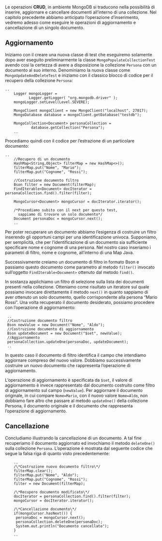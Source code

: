 Le operazioni **CRUD**, in ambiente MongoDB si traducono nella possibilità di inserire, aggiornare e cancellare documenti all’interno di una collezione. Nel capitolo precedente abbiamo anticipato l’operazione d’inserimento, vedremo adesso come eseguire le operazioni di aggiornamento e cancellazione di un singolo documento.

Aggiornamento
-------------

Iniziamo con il creare una nuova classe di test che eseguiremo solamente dopo aver eseguito preliminarmente la classe `MongoPopulateCollectionTest` avendo cosi la certezza di avere a disposizione la collezione `Persona` con un documento al suo interno. Denominiamo la nuova classe come `MongoUpdateAndDeleteTest` e iniziamo con il classico blocco di codice per il recupero della collezione `Persona`:

	..
        Logger mongoLogger = 
               Logger.getLogger( "org.mongodb.driver" ); 
        mongoLogger.setLevel(Level.SEVERE);
		
        MongoClient mongoClient = new MongoClient("localhost", 27017);
        MongoDatabase database = mongoClient.getDatabase("testdb");
        
        MongoCollection<Document> personaCollection = 
        		database.getCollection("Persona");
        ..
   

Procediamo quindi con il codice per l’estrazione di un particolare documento:

   	..
        //Recupero di un documento
        HashMap<String,Object> filterMap = new HashMap<>();
        filterMap.put("Nome", "Mario");
        filterMap.put("Cognome", "Rossi");
        
        //Costruzione documento filtro
        Bson filter = new Document(filterMap);
        FindIterable<Document> docIterator = personaCollection.find().filter(filter);
      
        MongoCursor<Document> mongoCursor = docIterator.iterator();
        
        /*Procediamo subito con il next per questo test,
          sappiamo di trovare un solo documento*/
        Document personaDoc = mongoCursor.next();
        ..
  

Per poter recuperare un documento abbiamo l’esigenza di costruire un filtro inserendo gli opportuni campi per una identificazione univoca. Supponiamo, per semplicità, che per l’identificazione di un documento sia sufficiente specificare nome e cognome di una persona. Nel nostro caso inseriamo i parametri di filtro, nome e cognome, all’interno di una Map Java.

Successivamente creiamo un documento di filtro in formato Bson e passiamo questo documento come parametro al metodo `filter()` invocato sull’oggetto `FindIterable<Document>` ottenuto dal metodo `find()`.

In sostanza applichiamo un filtro di selezione sulla lista dei documenti presenti nella collezione. Otteniamo come risultato un iteratore sul quale possiamo invocare direttamente il metodo `next()` in quanto sappiamo di aver ottenuto un solo documento, quello corrispondente alla persona “Mario Rossi”. Una volta recuperato il documento desiderato, possiamo procedere con l’operazione di aggiornamento:

     ..
     //Costruzione documento filtro
     Bson newValue = new Document("Nome", "Aldo");
     //Costruzione documento di aggiornamento
     Bson updateDocument = new Document("$set", newValue);
     //Aggiornamento 
     personaCollection.updateOne(personaDoc, updateDocument);
     ..
    

In questo caso il documento di filtro identifica il campo che intendiamo aggiornare compreso del nuovo valore. Dobbiamo successivamente costruire un nuovo documento che rappresenta l’operazione di aggiornamento.

L’operazione di aggiornamento è specificata da `$set`, il valore di aggiornamento è invece rappresentato dal documento costruito come filtro di aggiornamento sul campo (`newValue`). Per aggiornare il documento originale, in cui compare `Nome=Mario`, con il nuovo valore `Nome=Aldo`, non dobbiamo fare altro che passare al metodo `updateOne()` della collezione Persona, il documento originale e il documento che rappresenta l’operazione di aggiornamento.

Cancellazione
-------------

Concludiamo illustrando la cancellazione di un documento. A tal fine recuperiamo il documento aggiornato ed invochiamo il metodo `deleteOne()` sulla collezione `Persona`. L’operazione è mostrata dal seguente codice che segue la falsa riga di quanto visto precedentemente:

    	..
        /\*Costruzione nuovo documento filtro\*/
        filterMap.clear();
        filterMap.put("Nome", "Aldo");
        filterMap.put("Cognome", "Rossi"); 
        filter = new Document(filterMap);
        
        /\*Recupero documento modificato\*/
        docIterator = personaCollection.find().filter(filter);
        mongoCursor = docIterator.iterator();
        
        /\*Cancellazione documento\*/
        if(mongoCursor.hasNext()) {
         personaDoc = mongoCursor.next();
         personaCollection.deleteOne(personaDoc);
         System.out.println("Documento cancellato");
        }  
        ..
